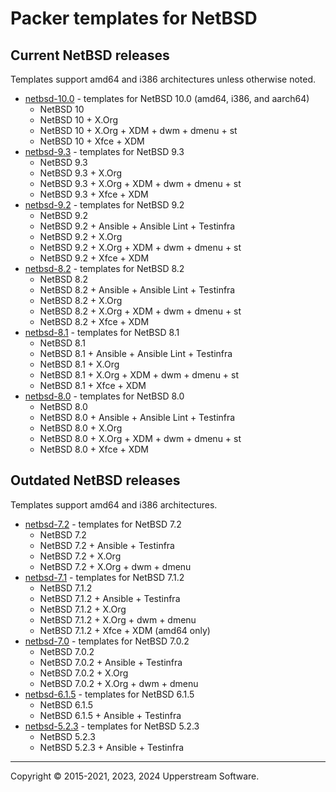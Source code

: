 # Packer templates for NetBSD

## Current NetBSD releases

Templates support amd64 and i386 architectures unless otherwise noted.

* [netbsd-10.0](netbsd-10.0/README.md) - templates for NetBSD 10.0
  (amd64, i386, and aarch64)
  * NetBSD 10
  * NetBSD 10 + X.Org
  * NetBSD 10 + X.Org + XDM + dwm + dmenu + st
  * NetBSD 10 + Xfce + XDM
* [netbsd-9.3](netbsd-9.3/README.md) - templates for NetBSD 9.3
  * NetBSD 9.3
  * NetBSD 9.3 + X.Org
  * NetBSD 9.3 + X.Org + XDM + dwm + dmenu + st
  * NetBSD 9.3 + Xfce + XDM
* [netbsd-9.2](netbsd-9/README.md) - templates for NetBSD 9.2
  * NetBSD 9.2
  * NetBSD 9.2 + Ansible + Ansible Lint + Testinfra
  * NetBSD 9.2 + X.Org
  * NetBSD 9.2 + X.Org + XDM + dwm + dmenu + st
  * NetBSD 9.2 + Xfce + XDM
* [netbsd-8.2](netbsd-8.2/README.md) - templates for NetBSD 8.2
  * NetBSD 8.2
  * NetBSD 8.2 + Ansible + Ansible Lint + Testinfra
  * NetBSD 8.2 + X.Org
  * NetBSD 8.2 + X.Org + XDM + dwm + dmenu + st
  * NetBSD 8.2 + Xfce + XDM
* [netbsd-8.1](netbsd-8.1/README.md) - templates for NetBSD 8.1
  * NetBSD 8.1
  * NetBSD 8.1 + Ansible + Ansible Lint + Testinfra
  * NetBSD 8.1 + X.Org
  * NetBSD 8.1 + X.Org + XDM + dwm + dmenu + st
  * NetBSD 8.1 + Xfce + XDM
* [netbsd-8.0](netbsd-8.0/README.md) - templates for NetBSD 8.0
  * NetBSD 8.0
  * NetBSD 8.0 + Ansible + Ansible Lint + Testinfra
  * NetBSD 8.0 + X.Org
  * NetBSD 8.0 + X.Org + XDM + dwm + dmenu + st
  * NetBSD 8.0 + Xfce + XDM

## Outdated NetBSD releases

Templates support amd64 and i386 architectures.

* [netbsd-7.2](netbsd-7.2/README.md) - templates for NetBSD 7.2
  * NetBSD 7.2
  * NetBSD 7.2 + Ansible + Testinfra
  * NetBSD 7.2 + X.Org
  * NetBSD 7.2 + X.Org + dwm + dmenu
* [netbsd-7.1](netbsd-7.1/README.md) - templates for NetBSD 7.1.2
  * NetBSD 7.1.2
  * NetBSD 7.1.2 + Ansible + Testinfra
  * NetBSD 7.1.2 + X.Org
  * NetBSD 7.1.2 + X.Org + dwm + dmenu
  * NetBSD 7.1.2 + Xfce + XDM (amd64 only)
* [netbsd-7.0](netbsd-7.0/README.md) - templates for NetBSD 7.0.2
  * NetBSD 7.0.2
  * NetBSD 7.0.2 + Ansible + Testinfra
  * NetBSD 7.0.2 + X.Org
  * NetBSD 7.0.2 + X.Org + dwm + dmenu
* [netbsd-6.1.5](netbsd-6.1.5/README.md) - templates for NetBSD 6.1.5
  * NetBSD 6.1.5
  * NetBSD 6.1.5 + Ansible + Testinfra
* [netbsd-5.2.3](netbsd-5.2.3/README.md) - templates for NetBSD 5.2.3
  * NetBSD 5.2.3
  * NetBSD 5.2.3 + Ansible + Testinfra

- - -

Copyright &copy; 2015-2021, 2023, 2024 Upperstream Software.
